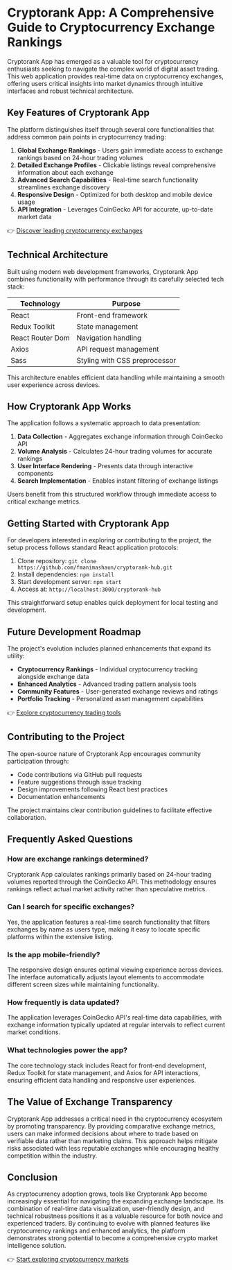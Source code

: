 # Cryptorank App: A Comprehensive Guide to Cryptocurrency Exchange Rankings

Cryptorank App has emerged as a valuable tool for cryptocurrency enthusiasts seeking to navigate the complex world of digital asset trading. This web application provides real-time data on cryptocurrency exchanges, offering users critical insights into market dynamics through intuitive interfaces and robust technical architecture.

## Key Features of Cryptorank App

The platform distinguishes itself through several core functionalities that address common pain points in cryptocurrency trading:

1. **Global Exchange Rankings** - Users gain immediate access to exchange rankings based on 24-hour trading volumes
2. **Detailed Exchange Profiles** - Clickable listings reveal comprehensive information about each exchange
3. **Advanced Search Capabilities** - Real-time search functionality streamlines exchange discovery
4. **Responsive Design** - Optimized for both desktop and mobile device usage
5. **API Integration** - Leverages CoinGecko API for accurate, up-to-date market data

👉 [Discover leading cryptocurrency exchanges](https://bit.ly/okx-bonus)

## Technical Architecture

Built using modern web development frameworks, Cryptorank App combines functionality with performance through its carefully selected tech stack:

| Technology          | Purpose                          |
|---------------------|----------------------------------|
| React               | Front-end framework              |
| Redux Toolkit       | State management                 |
| React Router Dom    | Navigation handling              |
| Axios               | API request management           |
| Sass                | Styling with CSS preprocessor    |

This architecture enables efficient data handling while maintaining a smooth user experience across devices.

## How Cryptorank App Works

The application follows a systematic approach to data presentation:

1. **Data Collection** - Aggregates exchange information through CoinGecko API
2. **Volume Analysis** - Calculates 24-hour trading volumes for accurate rankings
3. **User Interface Rendering** - Presents data through interactive components
4. **Search Implementation** - Enables instant filtering of exchange listings

Users benefit from this structured workflow through immediate access to critical exchange metrics.

## Getting Started with Cryptorank App

For developers interested in exploring or contributing to the project, the setup process follows standard React application protocols:

1. Clone repository: `git clone https://github.com/fmanimashaun/cryptorank-hub.git`
2. Install dependencies: `npm install`
3. Start development server: `npm start`
4. Access at: `http://localhost:3000/cryptorank-hub`

This straightforward setup enables quick deployment for local testing and development.

## Future Development Roadmap

The project's evolution includes planned enhancements that expand its utility:

- **Cryptocurrency Rankings** - Individual cryptocurrency tracking alongside exchange data
- **Enhanced Analytics** - Advanced trading pattern analysis tools
- **Community Features** - User-generated exchange reviews and ratings
- **Portfolio Tracking** - Personalized asset management capabilities

👉 [Explore cryptocurrency trading tools](https://bit.ly/okx-bonus)

## Contributing to the Project

The open-source nature of Cryptorank App encourages community participation through:

- Code contributions via GitHub pull requests
- Feature suggestions through issue tracking
- Design improvements following React best practices
- Documentation enhancements

The project maintains clear contribution guidelines to facilitate effective collaboration.

## Frequently Asked Questions

### How are exchange rankings determined?

Cryptorank App calculates rankings primarily based on 24-hour trading volumes reported through the CoinGecko API. This methodology ensures rankings reflect actual market activity rather than speculative metrics.

### Can I search for specific exchanges?

Yes, the application features a real-time search functionality that filters exchanges by name as users type, making it easy to locate specific platforms within the extensive listing.

### Is the app mobile-friendly?

The responsive design ensures optimal viewing experience across devices. The interface automatically adjusts layout elements to accommodate different screen sizes while maintaining functionality.

### How frequently is data updated?

The application leverages CoinGecko API's real-time data capabilities, with exchange information typically updated at regular intervals to reflect current market conditions.

### What technologies power the app?

The core technology stack includes React for front-end development, Redux Toolkit for state management, and Axios for API interactions, ensuring efficient data handling and responsive user experiences.

## The Value of Exchange Transparency

Cryptorank App addresses a critical need in the cryptocurrency ecosystem by promoting transparency. By providing comparative exchange metrics, users can make informed decisions about where to trade based on verifiable data rather than marketing claims. This approach helps mitigate risks associated with less reputable exchanges while encouraging healthy competition within the industry.

## Conclusion

As cryptocurrency adoption grows, tools like Cryptorank App become increasingly essential for navigating the expanding exchange landscape. Its combination of real-time data visualization, user-friendly design, and technical robustness positions it as a valuable resource for both novice and experienced traders. By continuing to evolve with planned features like cryptocurrency rankings and enhanced analytics, the platform demonstrates strong potential to become a comprehensive crypto market intelligence solution.

👉 [Start exploring cryptocurrency markets](https://bit.ly/okx-bonus)